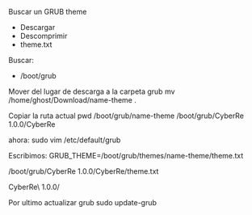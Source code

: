 Buscar un GRUB theme
- Descargar
- Descomprimir
- theme.txt

Buscar:
- /boot/grub

Mover del lugar de descarga a la carpeta grub
mv /home/ghost/Download/name-theme .

Copiar la ruta actual
pwd
/boot/grub/name-theme
/boot/grub/CyberRe 1.0.0/CyberRe

ahora:
sudo vim /etc/default/grub

Escribimos:
GRUB_THEME=/boot/grub/themes/name-theme/theme.txt

/boot/grub/CyberRe 1.0.0/CyberRe/theme.txt

CyberRe\ 1.0.0/


Por ultimo actualizar grub
sudo update-grub